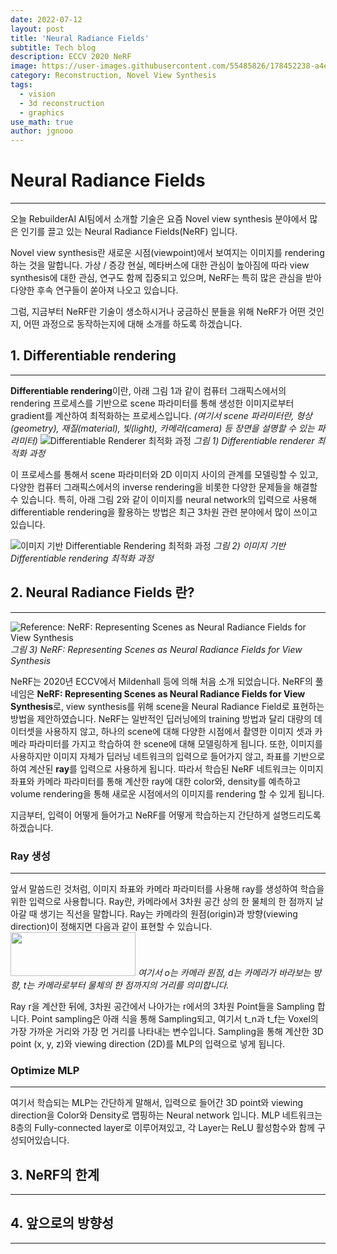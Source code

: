 ```yaml
---
date: 2022-07-12
layout: post
title: 'Neural Radiance Fields'
subtitle: Tech blog
description: ECCV 2020 NeRF
image: https://user-images.githubusercontent.com/55485826/178452238-a4eb2b1b-07f2-49d5-ab59-1dfa829be00e.png
category: Reconstruction, Novel View Synthesis
tags:
  - vision
  - 3d reconstruction
  - graphics
use_math: true
author: jgnooo
---
```


# Neural Radiance Fields
---

오늘 RebuilderAI AI팀에서 소개할 기술은 요즘 Novel view synthesis 분야에서 많은 인기를 끌고 있는 Neural Radiance Fields(NeRF) 입니다.

Novel view synthesis란 새로운 시점(viewpoint)에서 보여지는 이미지를 rendering하는 것을 말합니다. 가상 / 증강 현실, 메타버스에 대한 관심이 높아짐에 따라 view synthesis에 대한 관심, 연구도 함께 집중되고 있으며, NeRF는 특히 많은 관심을 받아 다양한 후속 연구들이 쏟아져 나오고 있습니다. 

그럼, 지금부터 NeRF란 기술이 생소하시거나 궁금하신 분들을 위해 NeRF가 어떤 것인지, 어떤 과정으로 동작하는지에 대해 소개를 하도록 하겠습니다.

## 1. Differentiable rendering
---
<!-- 기본적으로 **Rendering**이란 형상(geometry), 재질(material), 빛(light), 카메라(camera) 등 scene parameter들에 의해 정의된 3차원 장면에 대한 이미지를 생성하는 프로세스를 말합니다. 반면, **Inverse rendering**은 2D 이미지로부터 scene에 대한 특성, parameter를 예측 / 추론하는 것을 말합니다. -->
**Differentiable rendering**이란, 아래 그림 1과 같이 컴퓨터 그래픽스에서의 rendering 프로세스를 기반으로 scene 파라미터를 통해 생성한 이미지로부터 gradient를 계산하여 최적화하는 프로세스입니다. _(여기서 scene 파라미터란, 형상(geometry), 재질(material), 빛(light), 카메라(camera) 등 장면을 설명할 수 있는 파라미터)_
![Differentiable Renderer 최적화 과정](https://user-images.githubusercontent.com/55485826/178452142-ebccce87-3229-422a-bd76-708c001e32c4.png)
    _그림 1) Differentiable renderer 최적화 과정_

이 프로세스를 통해서 scene 파라미터와 2D 이미지 사이의 관계를 모델링할 수 있고, 다양한 컴퓨터 그래픽스에서의 inverse rendering을 비롯한 다양한 문제들을 해결할 수 있습니다. 특히, 아래 그림 2와 같이 이미지를 neural network의 입력으로 사용해 differentiable rendering을 활용하는 방법은 최근 3차원 관련 분야에서 많이 쓰이고 있습니다.

![이미지 기반 Differentiable Rendering 최적화 과정](https://user-images.githubusercontent.com/55485826/178452202-2cae7e06-248c-412b-9ef0-47567f653efc.png)
    _그림 2) 이미지 기반 Differentiable rendering 최적화 과정_


<!-- - **Why Use Differentiable Rendering?**
    - Inverse rendering 문제를 해결하기 위해 사용
    - Rendering 프로세스를 machine learning 파이프라인에 적용해 문제 해결 -->

## 2. Neural Radiance Fields 란?
---

![Reference: NeRF: Representing Scenes as Neural Radiance Fields for View Synthesis](https://user-images.githubusercontent.com/55485826/178452238-a4eb2b1b-07f2-49d5-ab59-1dfa829be00e.png)
    _그림 3) NeRF: Representing Scenes as Neural Radiance Fields for View Synthesis_

NeRF는 2020년 ECCV에서 Mildenhall 등에 의해 처음 소개 되었습니다. NeRF의 풀네임은 **NeRF: Representing Scenes as Neural Radiance Fields for View Synthesis**로, view synthesis를 위해 scene을 Neural Radiance Field로 표현하는 방법을 제안하였습니다.
NeRF는 일반적인 딥러닝에의 training 방법과 달리 대량의 데이터셋을 사용하지 않고, 하나의 scene에 대해 다양한 시점에서 촬영한 이미지 셋과 카메라 파라미터를 가지고 학습하여 한 scene에 대해 모델링하게 됩니다. 또한, 이미지를 사용하지만 이미지 자체가 딥러닝 네트워크의 입력으로 들어가지 않고, 좌표를 기반으로 하여 계산된 **ray**를 입력으로 사용하게 됩니다. 따라서 학습된 NeRF 네트워크는 이미지 좌표와 카메라 파라미터를 통해 계산한 ray에 대한 color와, density를 예측하고 volume rendering을 통해 새로운 시점에서의 이미지를 rendering 할 수 있게 됩니다.

지금부터, 입력이 어떻게 들어가고 NeRF를 어떻게 학습하는지 간단하게 설명드리도록 하겠습니다.

### Ray 생성
---
앞서 말씀드린 것처럼, 이미지 좌표와 카메라 파라미터를 사용해 ray를 생성하여 학습을 위한 입력으로 사용합니다. Ray란, 카메라에서 3차원 공간 상의 한 물체의 한 점까지 날아갈 때 생기는 직선을 말합니다. Ray는 카메라의 원점(origin)과 방향(viewing direction)이 정해지면 다음과 같이 표현할 수 있습니다.
<img src="https://user-images.githubusercontent.com/55485826/179489036-345a0fb8-ff49-4486-90b1-f57bda693510.png" width="200" height="70"/>
    _여기서 o는 카메라 원점, d는 카메라가 바라보는 방향, t는 카메라로부터 물체의 한 점까지의 거리를 의미합니다._

Ray r을 계산한 뒤에, 3차원 공간에서 나아가는 r에서의 3차원 Point들을 Sampling 합니다. Point sampling은 아래 식을 통해 Sampling되고, 여기서 t_n과 t_f는 Voxel의 가장 가까운 거리와 가장 먼 거리를 나타내는 변수입니다. Sampling을 통해 계산한 3D point (x, y, z)와 viewing direction (2D)를 MLP의 입력으로 넣게 됩니다. 

### Optimize MLP
---
여기서 학습되는 MLP는 간단하게 말해서, 입력으로 들어간 3D point와 viewing direction을 Color와 Density로 맵핑하는 Neural network 입니다. MLP 네트워크는 8층의 Fully-connected layer로 이루어져있고, 각 Layer는 ReLU 활성함수와 함께 구성되어있습니다.



## 3. NeRF의 한계
---

## 4. 앞으로의 방향성
---

